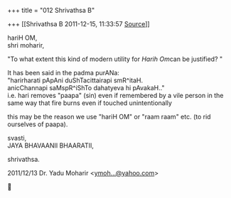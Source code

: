 +++
title = "012 Shrivathsa B"

+++
[[Shrivathsa B	2011-12-15, 11:33:57 [Source](https://groups.google.com/g/bvparishat/c/8n6I-GWhXgc)]]



hariH OM,  
shri moharir,

  
  
"To what extent this kind of modern  utility for *Harih Om*can be justified? "  
  

 It has been said in the padma purANa:  
"harirharati pApAni duShTacittairapi smR^itaH.  
anicChannapi saMspR^iShTo dahatyeva hi pAvakaH.."  
i.e. hari removes "paapa" (sin) even if remembered by a vile person in the same way that fire burns even if touched unintentionally  
  
 this may be the reason we use "hariH OM" or "raam raam" etc. (to rid ourselves of paapa).  
  
svasti,  
 JAYA BHAVAANII BHAARATII,  

shrivathsa.  
  

2011/12/13 Dr. Yadu Moharir \<[ymoh...@yahoo.com]()\>



